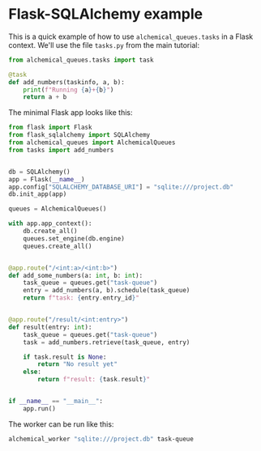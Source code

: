 # Flask-SQLAlchemy example

This is a quick example of how to use `alchemical_queues.tasks` in a Flask context. We'll use the file `tasks.py` from the main tutorial:

```python
from alchemical_queues.tasks import task

@task
def add_numbers(taskinfo, a, b):
    print(f"Running {a}+{b}")
    return a + b
```

The minimal Flask app looks like this:

```python
from flask import Flask
from flask_sqlalchemy import SQLAlchemy
from alchemical_queues import AlchemicalQueues
from tasks import add_numbers


db = SQLAlchemy()
app = Flask(__name__)
app.config["SQLALCHEMY_DATABASE_URI"] = "sqlite:///project.db"
db.init_app(app)

queues = AlchemicalQueues()

with app.app_context():
    db.create_all()
    queues.set_engine(db.engine)
    queues.create_all()


@app.route("/<int:a>/<int:b>")
def add_some_numbers(a: int, b: int):
    task_queue = queues.get("task-queue")
    entry = add_numbers(a, b).schedule(task_queue)
    return f"task: {entry.entry_id}"


@app.route("/result/<int:entry>")
def result(entry: int):
    task_queue = queues.get("task-queue")
    task = add_numbers.retrieve(task_queue, entry)

    if task.result is None:
        return "No result yet"
    else:
        return f"result: {task.result}"


if __name__ == "__main__":
    app.run()
```

The worker can be run like this:

```bash
alchemical_worker "sqlite:///project.db" task-queue
```